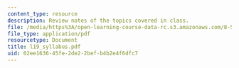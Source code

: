 ```yaml
---
content_type: resource
description: Review notes of the topics covered in class.
file: /media/https%3A/open-learning-course-data-rc.s3.amazonaws.com/8-591j-systems-biology-fall-2004/02ee163645fe2de22befb4b2e4f6dfc7_l19_syllabus.pdf
file_type: application/pdf
resourcetype: Document
title: l19_syllabus.pdf
uid: 02ee1636-45fe-2de2-2bef-b4b2e4f6dfc7
---
```

